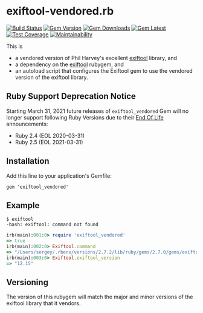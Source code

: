 # exiftool-vendored.rb

[![Build Status](https://secure.travis-ci.org/exiftool-rb/exiftool_vendored.rb.svg?branch=master)](http://travis-ci.org/exiftool-rb/exiftool_vendored.rb)
[![Gem Version](https://badge.fury.io/rb/exiftool_vendored.svg)](http://rubygems.org/gems/exiftool_vendored)
[![Gem Downloads](https://img.shields.io/gem/dt/exiftool_vendored.svg)](http://rubygems.org/gems/exiftool_vendored)
[![Gem Latest](https://img.shields.io/gem/dtv/exiftool_vendored.svg)](http://rubygems.org/gems/exiftool_vendored)
[![Test Coverage](https://api.codeclimate.com/v1/badges/57fa22bff558e49bf128/test_coverage)](https://codeclimate.com/github/exiftool-rb/exiftool_vendored.rb/test_coverage)
[![Maintainability](https://api.codeclimate.com/v1/badges/57fa22bff558e49bf128/maintainability)](https://codeclimate.com/github/exiftool-rb/exiftool_vendored.rb/maintainability)

This is
* a vendored version of Phil Harvey's excellent [exiftool](http://www.sno.phy.queensu.ca/~phil/exiftool) library, and
* a dependency on the [exiftool](https://github.com/exiftool-rb/exiftool.rb) rubygem, and
* an autoload script that configures the Exiftool gem to use the vendored version of the exiftool library.

##  Ruby Support Deprecation Notice

Starting March 31, 2021 future releases of `exiftool_vendored` Gem will no longer support following
Ruby Versions due to their [End Of Life](https://www.ruby-lang.org/en/downloads/branches/) announcements:
- Ruby 2.4 (EOL 2020-03-31)
- Ruby 2.5 (EOL 2021-03-31)

## Installation

Add this line to your application's Gemfile:

    gem 'exiftool_vendored'

## Example

    $ exiftool
    -bash: exiftool: command not found

```ruby
irb(main):001:0> require 'exiftool_vendored'
=> true
irb(main):002:0> Exiftool.command
=> "/Users/sergey/.rbenv/versions/2.7.2/lib/ruby/gems/2.7.0/gems/exiftool_vendored-12.15.0/bin/exiftool"
irb(main):003:0> Exiftool.exiftool_version
=> "12.15"
```

## Versioning

The version of this rubygem will match the major and minor versions of the exiftool library that it
vendors.

